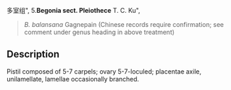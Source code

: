 多室组",
5.**Begonia sect. Pleiothece** T. C. Ku",

> *B. balansana* Gagnepain (Chinese records require confirmation; see comment under genus heading in above treatment)

## Description
Pistil composed of 5-7 carpels; ovary 5-7-loculed; placentae axile, unilamellate, lamellae occasionally branched.
